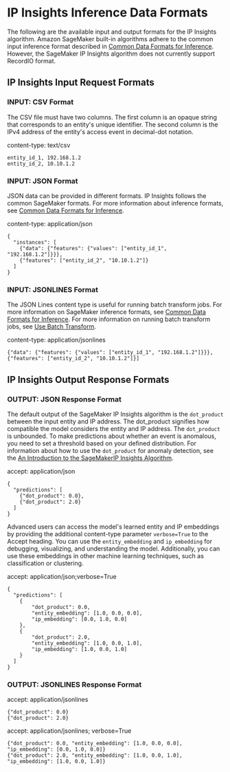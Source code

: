 # IP Insights Inference Data Formats<a name="ip-insights-inference-data-formats"></a>

The following are the available input and output formats for the IP Insights algorithm\. Amazon SageMaker built\-in algorithms adhere to the common input inference format described in [Common Data Formats for Inference](cdf-inference.md)\. However, the SageMaker IP Insights algorithm does not currently support RecordIO format\.

## IP Insights Input Request Formats<a name="ip-insights-input-format-requests"></a>

### INPUT: CSV Format<a name="ip-insights-input-csv"></a>

The CSV file must have two columns\. The first column is an opaque string that corresponds to an entity's unique identifier\. The second column is the IPv4 address of the entity's access event in decimal\-dot notation\. 

content\-type: text/csv

```
entity_id_1, 192.168.1.2
entity_id_2, 10.10.1.2
```

### INPUT: JSON Format<a name="ip-insights-input-json"></a>

JSON data can be provided in different formats\. IP Insights follows the common SageMaker formats\. For more information about inference formats, see [Common Data Formats for Inference](cdf-inference.md)\.

content\-type: application/json

```
{
  "instances": [
    {"data": {"features": {"values": ["entity_id_1", "192.168.1.2"]}}},
    {"features": ["entity_id_2", "10.10.1.2"]}
  ]
}
```

### INPUT: JSONLINES Format<a name="ip-insights-input-jsonlines"></a>

The JSON Lines content type is useful for running batch transform jobs\. For more information on SageMaker inference formats, see [Common Data Formats for Inference](cdf-inference.md)\. For more information on running batch transform jobs, see [Use Batch Transform](batch-transform.md)\.

content\-type: application/jsonlines

```
{"data": {"features": {"values": ["entity_id_1", "192.168.1.2"]}}},
{"features": ["entity_id_2", "10.10.1.2"]}]
```

## IP Insights Output Response Formats<a name="ip-insights-ouput-format-response"></a>

### OUTPUT: JSON Response Format<a name="ip-insights-output-json"></a>

The default output of the SageMaker IP Insights algorithm is the `dot_product` between the input entity and IP address\. The dot\_product signifies how compatible the model considers the entity and IP address\. The `dot_product` is unbounded\. To make predictions about whether an event is anomalous, you need to set a threshold based on your defined distribution\. For information about how to use the `dot_product` for anomaly detection, see the [An Introduction to the SageMakerIP Insights Algorithm](https://sagemaker-examples.readthedocs.io/en/latest/introduction_to_amazon_algorithms/ipinsights_login/ipinsights-tutorial.html)\.

accept: application/json

```
{
  "predictions": [
    {"dot_product": 0.0},
    {"dot_product": 2.0}
  ]
}
```

Advanced users can access the model's learned entity and IP embeddings by providing the additional content\-type parameter `verbose=True` to the Accept heading\. You can use the `entity_embedding` and `ip_embedding` for debugging, visualizing, and understanding the model\. Additionally, you can use these embeddings in other machine learning techniques, such as classification or clustering\.

accept: application/json;verbose=True

```
{
  "predictions": [
    {
        "dot_product": 0.0,
        "entity_embedding": [1.0, 0.0, 0.0],
        "ip_embedding": [0.0, 1.0, 0.0]
    },
    {
        "dot_product": 2.0,
        "entity_embedding": [1.0, 0.0, 1.0],
        "ip_embedding": [1.0, 0.0, 1.0]
    }
  ]
}
```

### OUTPUT: JSONLINES Response Format<a name="ip-insights-jsonlines"></a>

accept: application/jsonlines 

```
{"dot_product": 0.0}
{"dot_product": 2.0}
```

accept: application/jsonlines; verbose=True 

```
{"dot_product": 0.0, "entity_embedding": [1.0, 0.0, 0.0], "ip_embedding": [0.0, 1.0, 0.0]}
{"dot_product": 2.0, "entity_embedding": [1.0, 0.0, 1.0], "ip_embedding": [1.0, 0.0, 1.0]}
```